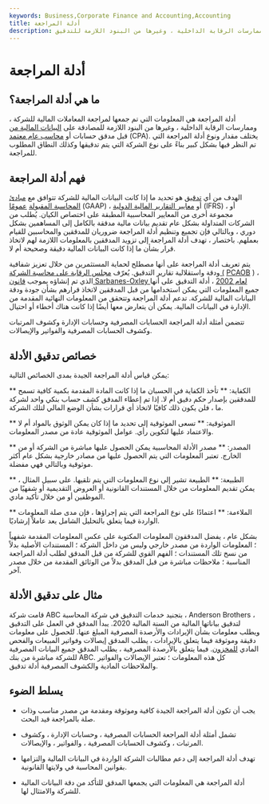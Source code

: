 ```yaml
---
keywords: Business,Corporate Finance and Accounting,Accounting
title: أدلة المراجعة
description: أدلة المراجعة هي المعلومات التي تم جمعها لمراجعة المعاملات المالية للشركة ، وممارسات الرقابة الداخلية ، وغيرها من البنود اللازمة للتدقيق.
---
```


# أدلة المراجعة
## ما هي أدلة المراجعة؟

أدلة المراجعة هي المعلومات التي تم جمعها لمراجعة المعاملات المالية للشركة ، وممارسات الرقابة الداخلية ، وغيرها من البنود اللازمة للمصادقة على [البيانات المالية من](/financial-statements) قبل مدقق حسابات أو [محاسب عام معتمد](/cpa) (CPA). يختلف مقدار ونوع أدلة المراجعة التي تم النظر فيها بشكل كبير بناءً على نوع الشركة التي يتم تدقيقها وكذلك النطاق المطلوب للمراجعة.

## فهم أدلة المراجعة

الهدف من أي [تدقيق](/audit) هو تحديد ما إذا كانت البيانات المالية للشركة تتوافق مع [مبادئ المحاسبة المقبولة](/gaap) [عمومًا](/gaap) (GAAP) ، أو [معايير التقارير المالية الدولية](/ifrs) (IFRS) ، أو مجموعة أخرى من المعايير المحاسبية المطبقة على اختصاص الكيان. يُطلب من الشركات المتداولة بشكل عام تقديم بيانات مالية مدققة بالكامل إلى المساهمين بشكل دوري ، وبالتالي فإن تجميع وتنظيم أدلة المراجعة ضروريان للمدققين والمحاسبين للقيام بعملهم. باختصار ، تهدف أدلة المراجعة إلى تزويد المدققين بالمعلومات اللازمة لهم لاتخاذ قرار بشأن ما إذا كانت البيانات المالية دقيقة وصحيحة أم لا.

يتم تعريف أدلة المراجعة على أنها مصطلح لحماية المستثمرين من خلال تعزيز شفافية ودقة واستقلالية تقارير التدقيق. يُعرّف [مجلس الرقابة على محاسبة الشركة (](/pcaob) [PCAOB](/pcaob) ) ، الذي تم إنشاؤه بموجب [قانون Sarbanes-Oxley لعام 2002](/sarbanesoxleyact) ، أدلة التدقيق على أنها جميع المعلومات التي يمكن استخدامها من قبل المدققين لاتخاذ قرارهم بشأن جودة ودقة البيانات المالية للشركة. تدعم أدلة المراجعة وتتحقق من المعلومات النهائية المقدمة من الإدارة في البيانات المالية. يمكن أن يتعارض معها أيضًا إذا كانت هناك أخطاء أو احتيال.

تتضمن أمثلة أدلة المراجعة الحسابات المصرفية وحسابات الإدارة وكشوف المرتبات وكشوف الحسابات المصرفية والفواتير والإيصالات.

## خصائص تدقيق الأدلة

يمكن قياس أدلة المراجعة الجيدة بمدى الخصائص التالية:

** الكفاية: ** تأخذ الكفاية في الحسبان ما إذا كانت المادة المقدمة بكمية كافية تسمح للمدققين بإصدار حكم دقيق أم لا. إذا تم إعطاء المدقق كشف حساب بنكي واحد لشركة ما ، فلن يكون ذلك كافيًا لاتخاذ أي قرارات بشأن الوضع المالي لتلك الشركة.

** الموثوقية: ** تسعى الموثوقية إلى تحديد ما إذا كان يمكن الوثوق بالمواد أم لا والاعتماد عليها لتكوين رأي. عوامل الموثوقية عادة من مصدر المعلومات.

** المصدر: ** مصدر الأدلة المحاسبية يمكن الحصول عليها مباشرة من الشركة أو من الخارج. تعتبر المعلومات التي يتم الحصول عليها من مصادر خارجية بشكل عام أكثر موثوقية وبالتالي فهي مفضلة.

** الطبيعة: ** الطبيعة تشير إلى نوع المعلومات التي يتم تلقيها. على سبيل المثال ، يمكن تقديم المعلومات من خلال المستندات القانونية أو العروض التقديمية أو شفهيًا من الموظفين أو من خلال تأكيد مادي.

** الملاءمة: ** اعتمادًا على نوع المراجعة التي يتم إجراؤها ، فإن مدى صلة المعلومات الواردة فيما يتعلق بالتحليل الشامل يعد عاملاً إرشاديًا.

بشكل عام ، يفضل المدققون المعلومات المكتوبة على عكس المعلومات المقدمة شفهياً ؛ المعلومات الواردة من مصدر خارجي وليس من داخل الشركة ؛ المستندات الأصلية بدلاً من نسخ تلك المستندات ؛ الفهم القوي للشركة من قبل المدقق لطلب أدلة المراجعة المناسبة ؛ ملاحظات مباشرة من قبل المدقق بدلاً من الوثائق المقدمة من خلال مصدر آخر.

## مثال على تدقيق الأدلة

قامت شركة ABC بتجنيد خدمات التدقيق في شركة المحاسبة ، Anderson Brothers ، لتدقيق بياناتها المالية من السنة المالية 2020. يبدأ المدقق في العمل على التدقيق ويطلب معلومات بشأن الإيرادات والأرصدة المصرفية المبلغ عنها. للحصول على معلومات دقيقة وموثوقة فيما يتعلق بالإيرادات ، يطلب المدقق إيصالات وفواتير المبيعات والفحص المادي [للمخزون](/inventory). فيما يتعلق بالأرصدة المصرفية ، يطلب المدقق جميع البيانات المصرفية للشركة مباشرة من بنك ABC. كل هذه المعلومات ؛ تعتبر الإيصالات والفواتير والملاحظات المادية والكشوف المصرفية أدلة تدقيق.

## يسلط الضوء

- يجب أن تكون أدلة المراجعة الجيدة كافية وموثوقة ومقدمة من مصدر مناسب وذات صلة بالمراجعة قيد البحث.

- تشمل أمثلة أدلة المراجعة الحسابات المصرفية ، وحسابات الإدارة ، وكشوف المرتبات ، وكشوف الحسابات المصرفية ، والفواتير ، والإيصالات.

- تهدف أدلة المراجعة إلى دعم مطالبات الشركة الواردة في البيانات المالية والتزامها بقوانين المحاسبة في ولايتها القانونية.

- أدلة المراجعة هي المعلومات التي يجمعها المدقق للتأكد من دقة البيانات المالية للشركة والامتثال لها.

